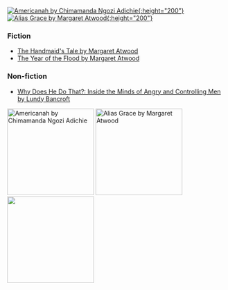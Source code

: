 [![Americanah by Chimamanda Ngozi Adichie](https://i.gr-assets.com/images/S/compressed.photo.goodreads.com/books/1356654499l/15796700.jpg){:height="200"}](https://www.goodreads.com/book/show/15796700-americanah) [![Alias Grace by Margaret Atwood](https://i.gr-assets.com/images/S/compressed.photo.goodreads.com/books/1298545436l/72579.jpg){:height="200"}](https://www.goodreads.com/book/show/72579.Alias_Grace)

### Fiction
- [The Handmaid's Tale by Margaret Atwood](https://www.goodreads.com/book/show/38447.The_Handmaid_s_Tale)
- [The Year of the Flood by Margaret Atwood](https://www.goodreads.com/book/show/6080337-the-year-of-the-flood)

### Non-fiction
- [Why Does He Do That?: Inside the Minds of Angry and Controlling Men by Lundy Bancroft](https://www.goodreads.com/book/show/224552.Why_Does_He_Do_That_)

<p float="left">
  <img src="https://i.gr-assets.com/images/S/compressed.photo.goodreads.com/books/1356654499l/15796700.jpg" height="200" alt="Americanah by Chimamanda Ngozi Adichie"/>
  <img src="https://i.gr-assets.com/images/S/compressed.photo.goodreads.com/books/1298545436l/72579.jpg" height="200" alt="Alias Grace by Margaret Atwood"/> 
  <img src="https://i.gr-assets.com/images/S/compressed.photo.goodreads.com/books/1298545436l/72579.jpg" height="200" />
</p>
